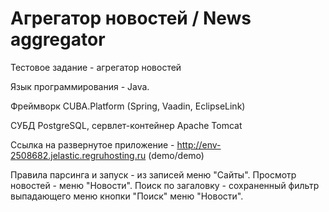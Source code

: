 # Агрегатор новостей / News aggregator
Тестовое задание - агрегатор новостей

Язык программирования - Java.

Фреймворк CUBA.Platform (Spring, Vaadin, EclipseLink)

СУБД PostgreSQL, сервлет-контейнер Apache Tomcat

Ссылка на развернутое приложение - http://env-2508682.jelastic.regruhosting.ru (demo/demo)

Правила парсинга и запуск - из записей меню "Сайты". Просмотр новостей - меню "Новости". Поиск по загаловку - сохраненный фильтр выпадающего меню кнопки "Поиск" меню "Новости".
